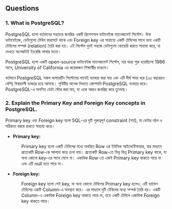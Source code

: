 ## Questions

### 1. What is PostgreSQL?
<p>PostgreSQL হলো বর্তমানের সবচেয়ে জনপ্রিয় একটি রিলেশনাল ডাটাবেইজ ম্যানেজমেন্ট সিস্টেম। উক্ত ডাটাবেইজে, ডেটাগুলো টেবিল ফরমেটে থাকে এবং Foreign key এর সাহায্যে একটি টেবিলের সাথে অন্য একটি টেবিলের সম্পর্ক (relation) তৈরি করা হয়। এই সিস্টেম খুবই সহজে ডেটাগুলো কোয়েরি করতে সাহায্য করে, যা দেখতে অনেকটাই ইংরেজি ভাষার মতো।</p>

<p>PostgreSQL হলো একটি open-source ডাটাবেইজ ম্যানেজমেন্ট সিস্টেম, যার যাত্রা শুরু হয়েছিলো 1986 সালে, University of California এর কয়েকজন শিক্ষার্থীর মাধ্যমে।</p>

<p>
বর্তমানে PostgreSQL সকল অপারেটিং সিস্টেমের সাথেই ব্যবহার করা যায় এবং এটি দীর্ঘ সময় ধরে (৩৫ বছরেরও বেশি) বিশ্বব্যাপী ব্যবহার হয়ে আসছে। পৃথিবীর অনেক বিখ্যাত কোম্পানি PostgreSQL ব্যবহার করে। PostgreSQL-এ অগণিত ডেটা স্টোর করা যায়, যা একে আরও জনপ্রিয় করে তুলেছে।</p>

### 2. Explain the Primary Key and Foreign Key concepts in PostgreSQL.
<p>Primary key এবং Foreign key হলো SQL-এর দুটি গুরুত্বপূর্ণ constraint (শর্ত), যা ডেটার গঠন ও সঠিকতা বজায় রাখতে সাহায্য করে।</p>

- <b>Primary key:</b>
<p style="margin-left: 50px">Primary key হলো একটি টেবিলের মধ্যে অবস্থিত Row এর ইউনিক আইডেন্টিফায়ার, যার মাধ্যমে প্রত্যেকটি Row-কে আলাদা করে চেনা যায়। প্রত্যেকটি Row-তে ভিন্ন ভিন্ন Primary key থাকে, যা অন্য কোনো key-এর সাথে মেলে না। একাধিক Row-তে একই Primary key থাকতে পারে না এবং এটি null হতে পারে না।</p>

- <b>Foreign key:</b>
<p style="margin-left: 50px">Foreign key হলো সেই key, যা অন্য কোনো টেবিলের Primary key হলেও, এটি বর্তমান টেবিলের একটি Column-এ অবস্থান করে। এর মাধ্যমে দুটি টেবিলের মধ্যে সম্পর্ক তৈরি হয়। একটি Column-এ একাধিক Foreign key থাকতে পারে না, তবে একটি টেবিলে একাধিক Foreign key থাকতে পারে।</p>


